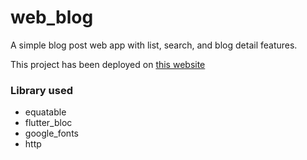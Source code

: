 # web_blog

A simple blog post web app with list, search, and blog detail features.

This project has been deployed on [this website](https://web-blog-8f89f.web.app/)

### Library used

- equatable
- flutter_bloc
- google_fonts
- http